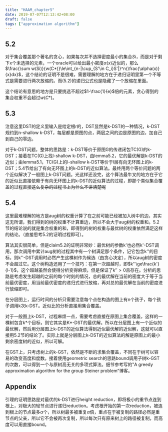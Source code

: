 ```yaml
---
title: "HAAM_chapter5"
date: 2019-07-07T12:13:42+08:00
draft: false
tags: ["approximation algorithm"]
---
```


## 5.2

对于集合覆盖那个著名的贪心，如果每次并不选择密度最小的集合$Si$，而是对于剩下x个未选择的元素，一个oracle可以给出最小密度$\alpha(x)$近似的，那么$\frac{\sum w(Si)}{w(C*)}\le\int_{n-|\cup_{S'\in C_i}S'|}^n{\frac{\alpha(x)}{x}dx}$，这个结论的证明不是很难，需要理解的地方在于递归证明里第一个不等式是需要进行两次放缩的。而(5.2)的递归公式也是隐藏了一个放缩在里面。

这个结论有意思的地方是只要挑选不超过$1-\frac{1}{e}$倍的元素，贪心得到的集合权重不会超过$w(C*)$。

## 5.3

注意这里DST的定义里输入是给定根r的，DST显然是k-DST的一种情况，k-DST规约到n-shallow k-DST，每层都是原图的点，两层之间的边是原图的边，加自己到自己的零边。

对于k-DST问题，整体的思路是：k-DST等价于原图G的传递闭包TC(G)的k-DST；接着在TC(G)上找l-shallow k-DST，由lemma5.2，它的最优解是k-DST的近似；由lemma5.1，TC(G)上的l-shallow k-DST等价于l层有向无环图上的k-DST；5.4节给出了有向无环图上的k-DST的近似算法。最终用两个等价问题的两个近似解决了一般图上k-DST问题。光这样还没完，这个算法最牛叉的地方在于它的近似比直接依赖于有向无环图上的k-DST的近似算法的过程，即那个类似集合覆盖的过程直接~~这么复杂的过程书上为什么不讲清楚呢~~

## 5.4

这里最难理解的地方是aug树的权重计算了在之前可能已经被加入树中的边，其实这无所谓，我们得到的树的权重不计算重边，所以不会大于aug树的权重和。5.2节的结论说的就是集合权重的和，即得到的树的权重与最优树的权重依然满足这样的结论。（直接思考5.2的证明过程即可）。

算法其实很简单，但是claim5.2的证明非常妙：最优树的参数k'也必然k'-DST调用，那次调用中累计aug树的过程其中有一个树满足那个条件，记它包含k''的目标，则k''-DST调用时必然产生这棵树作为候选（由贪心决定），所以aug树的密度不会超过它。这个树构造还用了一个技巧：在第一次超越时，即$k''\ge\frac{k'}{l-1}$，这个超越虽然会使得分析变得麻烦，但是保证了$k''>0$且存在。分析的思路是考虑发生超越的之前的每个时刻的情况，总的最优解在当前的密度大于等于当前最优密度，用当前最优密度的递归式进行放缩，再对总的最优解在当前的密度进行放缩即可。

在分层图上，运行时间的分析只需要注意每个点在构造的图上有n个孩子，每个孩子调用k次k-DST。近似比的分析直接用集合覆盖。

对于一般图上k-DST，过程麻烦一点，需要考虑直接在原图上集合覆盖，这样的一棵树包含k\*个目标，则它其实是K\*-DST的最优解。所以在分层图上有一个近似的最优解，然后用分层图上k-DST的近似算法得到近似最优解的近似解，这就可以直接用5.2节的结论了。实际上就是分层图上k-DST的近似算法的解是原图上的最小剩余密度树的近似，所以可解。

在GST上，只考虑树上的k-GST，依然是不断的求集合覆盖，不同在于树可以容易的改变高度和度数。接着使用geometric search的思路bound调用子树k-GST的次数，可以得到一个与原树高无关的多项式算法。细节参考写的"A greedy approximation algorithm for the group Steiner problem“博客。

## Appendix

引理的证明思路是对最优的k-DST进行height reduction，即将极小的重节点连到根上，对极大的轻节点进行递归reduction。考虑根开始的第一次reduction，被连到根上的节点最多$\alpha$个，所以树最多被重复$\alpha$倍，重点在于被复制的路径必然是重节点的父亲，所以它不会被再次复制，所以每次只有原来树上的路径被复制，而高度可以用直接bound。